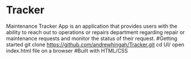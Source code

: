 # Tracker
Maintenance Tracker App is an application that provides users with the ability to reach out to operations or repairs department regarding repair or maintenance requests and monitor the status of their request.
#Getting started
git clone https://github.com/andrewhingah/Tracker.git
cd UI/
open index.html file on a browser
#Built with
HTML/CSS